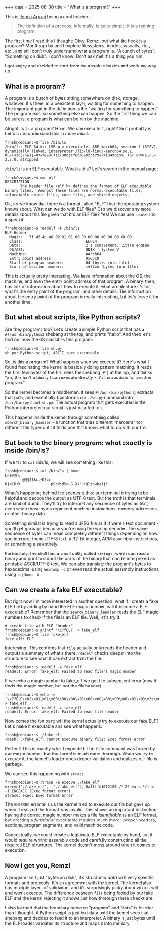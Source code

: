 +++
date = 2025-08-30
title = "What is a program?"
+++

This is [Remzi Arpaci](https://pages.cs.wisc.edu/~remzi/OSTEP/cpu-intro.pdf) being a cool teacher:

> The definition of a process, informally, is quite simple: it is a running program.

The first time I read this I thought: Okay, Remzi, but what the heck is a program? Months go by and I explore filesystems, inodes, syscalls, etc., etc., and still don't truly understand what a program is. "A bunch of bytes". "Something on disk". I don't know! Don't ask me! It's a thing you run!

I got angry and decided to start from the absolute basics and work my way up.

## What is a program?

A program is a bunch of bytes sitting somewhere on disk, storage, whatever. It's there, in a persistent layer, waiting for something to happen. The important part in the definition is the "waiting for something to happen". The program exist so something else can happen. So the first thing we can be sure is: a program is what can be run by the machine.

Alright. Is `ls` a program? Hmm. We can execute it, right? So it probably is. Let's try to understand this in more detail:

```
frnsh@debian:~$ file /bin/ls
/bin/ls: ELF 64-bit LSB pie executable, ARM aarch64, version 1 (SYSV), dynamically linked, interpreter /lib/ld-linux-aarch64.so.1, BuildID[sha1]=87a7eadc711cd002f7b00ba923179e5713498159, for GNU/Linux 3.7.0, stripped
```

`/bin/ls` is an ELF executable. What is this? Let's search in the manual page:

```
frnsh@debian:~$ man elf
DESCRIPTION
       The header file <elf.h> defines the format of ELF executable binary files.  Amongst these files are normal executable files, relocatable object files, core files, and shared objects.
```

Ok, so we know that there is a format called "ELF" that the operating system knows about. What can we do with ELF files? Can we discover any more details about this file given that it's an ELF file? Yes! We can use `readelf` to inspect it:

```
frnsh@debian:~$ readelf -h /bin/ls
ELF Header:
  Magic:   7f 45 4c 46 02 01 01 00 00 00 00 00 00 00 00 00
  Class:                             ELF64
  Data:                              2's complement, little endian
  OS/ABI:                            UNIX - System V
  Machine:                           AArch64
  Entry point address:               0x65c0
  Start of program headers:          64 (bytes into file)
  Start of section headers:          197720 (bytes into file)
```

This is actually pretty interesting. We have information about the OS, the machine, and even the entry point address of that program. A binary, then, has lots of information about how to execute it, what architecture it's for, what's the entry point of the program, and other details. The information about the entry point of the program is really interesting, but let's leave it for another time.

## But what about scripts, like Python scripts?

Are they programs too? Let's create a simple Python script that has a `#!/usr/bin/python3` shebang at the top, and prints "hello". And then let's find out how the OS classifies this program:

```
frnsh@debian:~$ file sh.py
sh.py: Python script, ASCII text executable
```

So, is this a program? What happens when we execute it? Here's what I found fascinating: the kernel is basically doing pattern matching. It reads the first few bytes of the file, sees the shebang (`#!`) at the top, and thinks "ah, this isn't a binary I can execute directly - it's instructions for another program."

So the kernel becomes a middleman. It sees `#!/usr/bin/python3`, extracts that path, and essentially transforms our `./sh.py` command into `/usr/bin/python3 sh.py`. The actual program that gets executed is the Python interpreter; our script is just data fed to it.

This happens inside the kernel through something called `search_binary_handler` - a function that tries different "handlers" for different file types until it finds one that knows what to do with our file.


## But back to the binary program: what exactly is inside /bin/ls?

If we try to `cat` /bin/ls, we will see something like this:

```
frnsh@debian:~$ cat /bin/ls | head
LFe@X@8
        @@@$$$c,yK!cr
Uj<{D+W              p9:V$d%>~G Xk"UcQltcwba3j*
```

What's happening behind the scenes is this: our terminal is trying to be helpful and decode the output as UTF-8 text. But the truth is that terminals are kind of dumb. They'll try to interpret any sequence of bytes as text, even when those bytes represent machine instructions, memory addresses, or other binary data.

Something similar is trying to read a JPEG file as if it were a text document - you'll get garbage because you're using the wrong decoder. The same sequence of bytes can mean completely different things depending on how you interpret them: UTF-8 text, a 32-bit integer, ARM assembly instructions, or something else entirely.

Fortunately, the shell has a small utility called `strings`, which can read a binary and print to stdout the parts of the binary that can be interpreted as printable ASCII/UTF-8 text. We can also translate the program's bytes to hexadecimal using `hexdump -c` or even read the actual assembly instructions using `objdump -d`.

## Can we create a fake ELF executable?

But right now I'm more interested in another question: what if I create a fake ELF file by adding by hand the ELF magic number, will it become a ELF executable? Remember that the `search_binary_handler` reads the ELF magic numbers to check if the file is an ELF file. Well, let's try it.

```
# create file with ELF "header"
frnsh@debian:~$ printf '\x7fELF' > fake_elf
frnsh@debian:~$ file fake_elf
fake_elf: ELF
```

Interesting. This confirms that `file` actually only reads the header and outputs a summary of what's there. `readelf` checks deeper into the structure to see what it can extract from the file:

```
frnsh@debian:~$ readelf -a fake_elf
readelf: Error: fake_elf: Failed to read file's magic number
```

If we echo a magic number to fake_elf, we get the subsequent error (now it finds the magic number, but not the file header).

```
frnsh@debian:~$ echo -e '\x7fELF\x02\x01\x01\x00\x00\x00\x00\x00\x00\x00\x00\x00\x02\x00\x3e\x00' > fake_elf
frnsh@debian:~$ readelf -a fake_elf
readelf: Error: fake_elf: Failed to read file header
```

Now comes the fun part: will the kernel actually try to execute our fake ELF? Let's make it executable and see what happens:

```
frnsh@debian:~$ ./fake_elf
-bash: ./fake_elf: cannot execute binary file: Exec format error
```

Perfect! This is exactly what I expected. The `file` command was fooled by our magic number, but the kernel is much more thorough. When we try to execute it, the kernel's loader does deeper validation and realizes our file is garbage.

We can see this happening with `strace`:

```
frnsh@debian:~$ strace -e execve ./fake_elf
execve("./fake_elf", ["./fake_elf"], 0xffffd3072180 /* 22 vars */) = -1 ENOEXEC (Exec format error)
strace: exec: Exec format error
```

The `ENOEXEC` error tells us the kernel tried to execute our file but gave up when it realized the format was invalid. This shows an important distinction: having the correct magic number makes a file *identifiable* as an ELF format, but creating a *functional* executable requires much more - proper headers, sections, program segments, and valid machine code.

Conceptually, we could create a legitimate ELF executable by hand, but it would require writing assembly code and carefully constructing all the required ELF structures. The kernel doesn't mess around when it comes to execution.

## Now I get you, Remzi

A program isn't just "bytes on disk", it's *structured data* with very specific formats and protocols. It's an agreement with the kernel. The kernel also has multiple layers of validation, and it's surprisingly picky about what it will and won't execute. The difference between `file` being fooled by our fake ELF and the kernel rejecting it shows just how thorough these checks are.

I also learned that the boundary between "program" and "data" is blurrier than I thought. A Python script is just text data until the kernel sees that shebang and decides to feed it to an interpreter. A binary is just bytes until the ELF loader validates its structure and maps it into memory.
